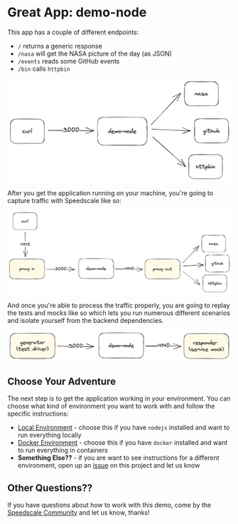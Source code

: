 # Great App: demo-node

This app has a couple of different endpoints:
* `/` returns a generic response
* `/nasa` will get the NASA picture of the day (as JSON)
* `/events` reads some GitHub events
* `/bin` calls `httpbin`

![demo-node](img/demo-node.png)

After you get the application running on your machine, you're going to capture traffic with Speedscale like so:

![demo-node-capture](/img/demo-node-capture.png)

And once you're able to process the traffic properly, you are going to replay the tests and mocks like so which lets you run numerous different scenarios and isolate yourself from the backend dependencies.

![demo-node-replay](/img/demo-node-replay.png)

## Choose Your Adventure

The next step is to get the application working in your environment. You can choose what kind of environment you want to work with and follow the specific instructions:

* [Local Environment](/docs-local.md) - choose this if you have `nodejs` installed and want to run everything locally
* [Docker Environment](/docs-docker.md) - choose this if you have `docker` installed and want to run everything in containers
* **Something Else??** - if you are want to see instructions for a different environment, open up an [issue](https://github.com/speedscale/demo-node/issues) on this project and let us know

## Other Questions??

If you have questions about how to work with this demo, come by the [Speedscale Community](https://slack.speedscale.com) and let us know, thanks!
